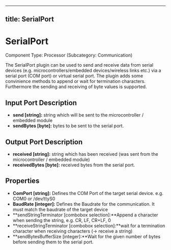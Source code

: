  

---
title: SerialPort
---

# SerialPort

Component Type: Processor (Subcategory: Communication)

The SerialPort plugin can be used to send and receive data from serial devices (e.g. microcontrollers/embedded devices/wireless links etc.) via a serial port (COM port) or virtual serial port. The plugin adds some convinience methods to append or wait for termination characters. Furthermore the sending and receiving of byte values is supported.

## Input Port Description

*   **send \[string\]:** string which will be sent to the microcontroller / embedded module
*   **sendBytes \[byte\]:** bytes to be sent to the serial port.

## Output Port Description

*   **received \[string\]:** string which has been received (was sent from the microcontroller / embedded module)
*   **receivedBytes \[byte\]:** received bytes from the serial port.

## Properties

*   **ComPort \[string\]:** Defines the COM Port of the target serial device. e.g. COM0 or /dev/ttyS0
*   **BaudRate \[integer\]:** Defines the Baudrate for the communication. It must match the baudrate of the target device
*   **sendStringTerminator \[combobox selection\]:**Append a character when sending the string, e.g. CR, LF, CR+LF, 0
*   **receiveStringTerminator \[combobox selection\]:**wait for a termination character when receiving characters (-> receive a string)
*   **sendBytesBufferSize \[integer\]:**Wait for the given number of bytes before sending them to the serial port.